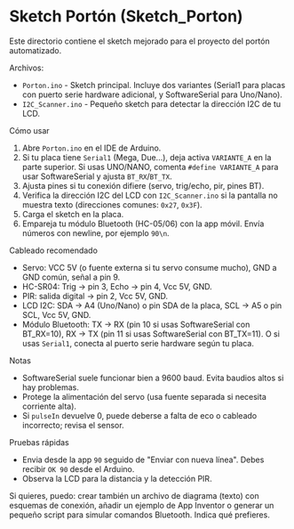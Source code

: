 # Sketch Portón (Sketch_Porton)

Este directorio contiene el sketch mejorado para el proyecto del portón automatizado.

Archivos:
- `Porton.ino`  - Sketch principal. Incluye dos variantes (Serial1 para placas con puerto serie hardware adicional, y SoftwareSerial para Uno/Nano).
- `I2C_Scanner.ino` - Pequeño sketch para detectar la dirección I2C de tu LCD.

Cómo usar
1. Abre `Porton.ino` en el IDE de Arduino.
2. Si tu placa tiene `Serial1` (Mega, Due...), deja activa `VARIANTE_A` en la parte superior. Si usas UNO/NANO, comenta `#define VARIANTE_A` para usar SoftwareSerial y ajusta `BT_RX`/`BT_TX`.
3. Ajusta pines si tu conexión difiere (servo, trig/echo, pir, pines BT).
4. Verifica la dirección I2C del LCD con `I2C_Scanner.ino` si la pantalla no muestra texto (direcciones comunes: `0x27`, `0x3F`).
5. Carga el sketch en la placa.
6. Empareja tu módulo Bluetooth (HC-05/06) con la app móvil. Envía números con newline, por ejemplo `90\n`.

Cableado recomendado
- Servo: VCC 5V (o fuente externa si tu servo consume mucho), GND a GND común, señal a pin 9.
- HC-SR04: Trig -> pin 3, Echo -> pin 4, Vcc 5V, GND.
- PIR: salida digital -> pin 2, Vcc 5V, GND.
- LCD I2C: SDA -> A4 (Uno/Nano) o pin SDA de la placa, SCL -> A5 o pin SCL, Vcc 5V, GND.
- Módulo Bluetooth: TX -> RX (pin 10 si usas SoftwareSerial con BT_RX=10), RX -> TX (pin 11 si usas SoftwareSerial con BT_TX=11). O si usas `Serial1`, conecta al puerto serie hardware según tu placa.

Notas
- SoftwareSerial suele funcionar bien a 9600 baud. Evita baudios altos si hay problemas.
- Protege la alimentación del servo (usa fuente separada si necesita corriente alta).
- Si `pulseIn` devuelve 0, puede deberse a falta de eco o cableado incorrecto; revisa el sensor.

Pruebas rápidas
- Envia desde la app `90` seguido de "Enviar con nueva línea". Debes recibir `OK 90` desde el Arduino.
- Observa la LCD para la distancia y la detección PIR.

Si quieres, puedo: crear también un archivo de diagrama (texto) con esquemas de conexión, añadir un ejemplo de App Inventor o generar un pequeño script para simular comandos Bluetooth. Indica qué prefieres.